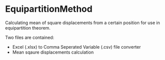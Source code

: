 # EquipartitionMethod
Calculating mean of square displacements from a certain position for use in equipartition theorem.

Two files are contained:
  * Excel (.xlsx) to Comma Seperated Variable (.csv) file converter
  * Mean sqaure displacements calculation

